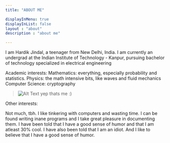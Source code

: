 ```yaml
---
title: "ABOUT ME"

displayInMenu: true
displayInList: false
layout : "about"
description : "about me"

---
```


I am Hardik Jindal, a teenager from New Delhi, India. I am currently an undergrad at the Indian Institute of Technology - Kanpur, pursuing bachelor of technology specialized in electrical engineering

Academic interests:
Mathematics: everything, especially probability and statistics.
Physics: the math intensive bits, like waves and fluid mechanics
Computer Science: cryptography
>![Alt Text](/my.jpg)
>yep thats me :)


Other interests:

Not much, tbh. I like tinkering with computers and wasting time. I can be found writing inane programs and I take great pleasure in documenting them. I have been told that I have a good sense of humor and that I am atleast 30% cool. I have also been told that I am an idiot. And I like to believe that I have a good sense of humor.